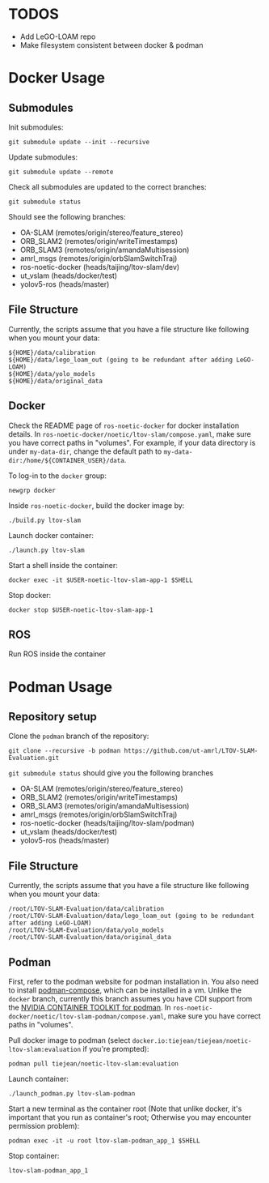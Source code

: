 # TODOS
* Add LeGO-LOAM repo
* Make filesystem consistent between docker & podman

# Docker Usage

## Submodules
Init submodules:
```
git submodule update --init --recursive
```
Update submodules:
```
git submodule update --remote
```
Check all submodules are updated to the correct branches:
```
git submodule status
```
Should see the following branches:
* OA-SLAM (remotes/origin/stereo/feature_stereo)
* ORB_SLAM2 (remotes/origin/writeTimestamps)
* ORB_SLAM3 (remotes/origin/amandaMultisession)
* amrl_msgs (remotes/origin/orbSlamSwitchTraj)
* ros-noetic-docker (heads/taijing/ltov-slam/dev)
* ut_vslam (heads/docker/test)
* yolov5-ros (heads/master)

## File Structure
Currently, the scripts assume that you have a file structure like following when you mount your data:
```
${HOME}/data/calibration
${HOME}/data/lego_loam_out (going to be redundant after adding LeGO-LOAM)
${HOME}/data/yolo_models
${HOME}/data/original_data
```

## Docker
Check the README page of `ros-noetic-docker` for docker installation details. In `ros-noetic-docker/noetic/ltov-slam/compose.yaml`, make sure you have correct paths in "volumes". For example, if your data directory is under `my-data-dir`, change the default path to `my-data-dir:/home/${CONTAINER_USER}/data`.
 
To log-in to the `docker` group:
```
newgrp docker
```
Inside `ros-noetic-docker`, build the docker image by:
```
./build.py ltov-slam
```
Launch docker container:
```
./launch.py ltov-slam
```
Start a shell inside the container: 
```
docker exec -it $USER-noetic-ltov-slam-app-1 $SHELL
```
Stop docker:
```
docker stop $USER-noetic-ltov-slam-app-1
```

## ROS
Run ROS inside the container

# Podman Usage

## Repository setup
Clone the `podman` branch of the repository:
```
git clone --recursive -b podman https://github.com/ut-amrl/LTOV-SLAM-Evaluation.git
```
`git submodule status` should give you the following branches
* OA-SLAM (remotes/origin/stereo/feature_stereo)
* ORB_SLAM2 (remotes/origin/writeTimestamps)
* ORB_SLAM3 (remotes/origin/amandaMultisession)
* amrl_msgs (remotes/origin/orbSlamSwitchTraj)
* ros-noetic-docker (heads/taijing/ltov-slam/podman)
* ut_vslam (heads/docker/test)
* yolov5-ros (heads/master)

## File Structure
Currently, the scripts assume that you have a file structure like following when you mount your data:
```
/root/LTOV-SLAM-Evaluation/data/calibration
/root/LTOV-SLAM-Evaluation/data/lego_loam_out (going to be redundant after adding LeGO-LOAM)
/root/LTOV-SLAM-Evaluation/data/yolo_models
/root/LTOV-SLAM-Evaluation/data/original_data
```

## Podman
First, refer to the podman website for podman installation in. You also need to install [podman-compose](https://github.com/containers/podman-compose), which can be installed in a vm. Unlike the `docker` branch, currently this branch assumes you have CDI support from the [NVIDIA CONTAINER TOOLKIT for podman](https://docs.nvidia.com/datacenter/cloud-native/container-toolkit/install-guide.html#id9). In `ros-noetic-docker/noetic/ltov-slam-podman/compose.yaml`, make sure you have correct paths in "volumes".

Pull docker image to podman (select `docker.io:tiejean/tiejean/noetic-ltov-slam:evaluation` if you're prompted):
```
podman pull tiejean/noetic-ltov-slam:evaluation
```

Launch container:
```
./launch_podman.py ltov-slam-podman
```

Start a new terminal as the container root (Note that unlike docker, it's important that you run as container's root; Otherwise you may encounter permission problem):
```
podman exec -it -u root ltov-slam-podman_app_1 $SHELL
```

Stop container:
```
ltov-slam-podman_app_1
```

